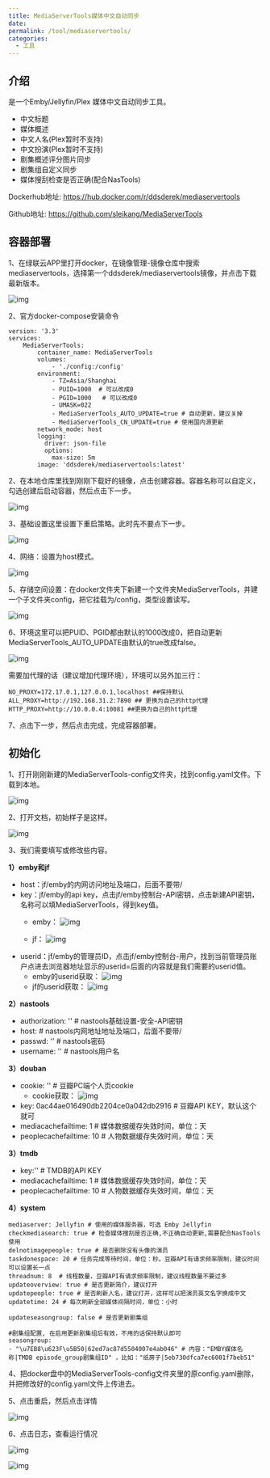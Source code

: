```yaml
---
title: MediaServerTools媒体中文自动同步
date: 
permalink: /tool/mediaservertools/
categories:
  - 工具
---
```


## 介绍
是一个Emby/Jellyfin/Plex 媒体中文自动同步工具。
- 中文标题
- 媒体概述
- 中文人名(Plex暂时不支持)
- 中文扮演(Plex暂时不支持)
- 剧集概述评分图片同步
- 剧集组自定义同步
- 媒体搜刮检查是否正确(配合NasTools)

Dockerhub地址: <https://hub.docker.com/r/ddsderek/mediaservertools>

Github地址: <https://github.com/sleikang/MediaServerTools>


## 容器部署

1、在绿联云APP里打开docker，在镜像管理-镜像仓库中搜索mediaservertools，选择第一个ddsderek/mediaservertools镜像，并点击下载最新版本。

![img](./img/0801.png)

2、官方docker-compose安装命令

```
version: '3.3'
services:
    MediaServerTools:
        container_name: MediaServerTools
        volumes:
            - './config:/config'
        environment:
            - TZ=Asia/Shanghai
            - PUID=1000  # 可以改成0
            - PGID=1000   # 可以改成0
            - UMASK=022
            - MediaServerTools_AUTO_UPDATE=true # 自动更新，建议关掉
            - MediaServerTools_CN_UPDATE=true # 使用国内源更新
        network_mode: host
        logging:
          driver: json-file
          options:
            max-size: 5m
        image: 'ddsderek/mediaservertools:latest'

```

2、在本地仓库里找到刚刚下载好的镜像，点击创建容器。容器名称可以自定义，勾选创建后启动容器，然后点击下一步。

![img](./img/0802.png)

3、基础设置这里设置下重启策略。此时先不要点下一步。

![img](./img/0803.png)

4、网络：设置为host模式。

![img](./img/0804.png)

5、存储空间设置：在docker文件夹下新建一个文件夹MediaServerTools，并建一个子文件夹config，把它挂载为/config，类型设置读写。

![img](./img/0805.png)

6、环境这里可以把PUID、PGID都由默认的1000改成0，把自动更新MediaServerTools_AUTO_UPDATE由默认的true改成false。

![img](./img/0806.png)

需要加代理的话（建议增加代理环境），环境可以另外加三行：
```
NO_PROXY=172.17.0.1,127.0.0.1,localhost ##保持默认
ALL_PROXY=http://192.168.31.2:7890 ## 更换为自己的http代理
HTTP_PROXY=http://10.0.0.4:10081 ##更换为自己的http代理
```
7、点击下一步，然后点击完成，完成容器部署。

## 初始化

1、打开刚刚新建的MediaServerTools-config文件夹，找到config.yaml文件。下载到本地。

![img](./img/0807.png)

2、打开文档，初始样子是这样。

![img](./img/0808.png)

3、我们需要填写或修改些内容。

**1）emby和jf**

- host：jf/emby的内网访问地址及端口，后面不要带/
- key：jf/emby的api key，点击jf/emby控制台-API密钥，点击新建API密钥，名称可以填MediaServerTools，得到key值。
  - emby：
      ![img](./img/0810.png)
    
  - jf：
      ![img](./img/0812.png)
- userid：jf/emby的管理员ID，点击jf/emby控制台-用户，找到当前管理员账户点进去浏览器地址显示的userid=后面的内容就是我们需要的userid值。
  - emby的userid获取：
      ![img](./img/0809.png)
  - jf的userid获取：
      ![img](./img/0811.png)

**2）nastools**
- authorization: ''  # nastools基础设置-安全-API密钥
- host:   # nastools内网地址地址及端口，后面不要带/
- passwd: ''  # nastools密码
- username: ''  # nastools用户名

**3）douban**
- cookie: ''  # 豆瓣PC端个人页cookie
  - cookie获取：
  ![img](./img/0813.png)
- key: 0ac44ae016490db2204ce0a042db2916  # 豆瓣API KEY，默认这个就可
- mediacachefailtime: 1  # 媒体数据缓存失效时间，单位：天
- peoplecachefailtime: 10 # 人物数据缓存失效时间，单位：天

**3）tmdb**
- key:''   # TMDB的API KEY
- mediacachefailtime: 1  # 媒体数据缓存失效时间，单位：天
- peoplecachefailtime: 10 # 人物数据缓存失效时间，单位：天

**4）system**
```
mediaserver: Jellyfin # 使用的媒体服务器，可选 Emby Jellyfin
checkmediasearch: true # 检查媒体搜刮是否正确,不正确自动更新,需要配合NasTools使用
delnotimagepeople: true # 是否删除没有头像的演员
taskdonespace: 20 # 任务完成等待时间，单位：秒。豆瓣API有请求频率限制，建议时间可以设置长一点
threadnum: 8  # 线程数量，豆瓣API有请求频率限制，建议线程数量不要过多
updateoverview: true # 是否更新简介，建议打开
updatepeople: true # 是否刷新人名，建议打开，这样可以把演员英文名字换成中文
updatetime: 24 # 每次刷新全部媒体间隔时间，单位：小时

updateseasongroup: false # 是否更新剧集组

#剧集组配置, 在启用更新剧集组后有效，不用的话保持默认即可
seasongroup:
- "\u7EB8\u623F\u5B50|62ed7ac87d5504007e4ab046" # 内容："EMBY媒体名称|TMDB episode_group剧集组ID" ，比如："纸房子|5eb730dfca7ec6001f7beb51"
```

4、把docker盘中的MediaServerTools-config文件夹里的原config.yaml删除，并把修改好的config.yaml文件上传进去。

5、点击重启，然后点击详情

![img](./img/0814.png)

6、点击日志，查看运行情况

![img](./img/0815.png)

![img](./img/0816.png)

















